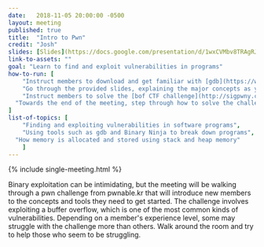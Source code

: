 ```yaml
---
date:   2018-11-05 20:00:00 -0500
layout: meeting
published: true
title:  "Intro to Pwn"
credit: "Josh"
slides: [Slides](https://docs.google.com/presentation/d/1wxCVMbv8TRAgRJKmNtZ6WwpgiQDoZ6MyUDfbSxvw6rE/edit#slide=id.g42d8f497e0_16_0)
link-to-assets: ""
goal: "Learn to find and exploit vulnerabilities in programs"
how-to-run: [
	"Instruct members to download and get familiar with [gdb](https://www.gnu.org/software/gdb/) and [Binary Ninja](https://binary.ninja/). [Pwntools](https://github.com/Gallopsled/pwntools) is also recommended",
	"Go through the provided slides, explaining the major concepts as you go",
	"Instruct members to solve the [bof CTF challenge](http://sigpwny.com/challenges#bof)",
  "Towards the end of the meeting, step through how to solve the challenge"
]
list-of-topics: [
	"Finding and exploiting vulnerabilities in software programs",
	"Using tools such as gdb and Binary Ninja to break down programs",
  "How memory is allocated and stored using stack and heap memory"
	]
---
```

{% include single-meeting.html  %}

Binary exploitation can be intimidating, but the meeting will be walking through a pwn challenge from pwnable.kr that will introduce new members to the concepts and tools they need to get started. The challenge involves exploiting a buffer overflow, which is one of the most common kinds of vulnerabilities. Depending on a member's experience level, some may struggle with the challenge more than others. Walk around the room and try to help those who seem to be struggling.
